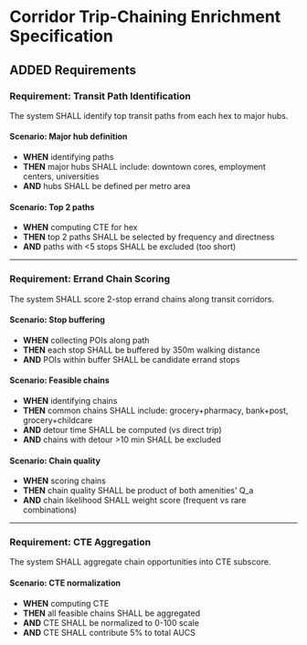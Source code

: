 # Corridor Trip-Chaining Enrichment Specification

## ADDED Requirements

### Requirement: Transit Path Identification

The system SHALL identify top transit paths from each hex to major hubs.

#### Scenario: Major hub definition

- **WHEN** identifying paths
- **THEN** major hubs SHALL include: downtown cores, employment centers, universities
- **AND** hubs SHALL be defined per metro area

#### Scenario: Top 2 paths

- **WHEN** computing CTE for hex
- **THEN** top 2 paths SHALL be selected by frequency and directness
- **AND** paths with <5 stops SHALL be excluded (too short)

---

### Requirement: Errand Chain Scoring

The system SHALL score 2-stop errand chains along transit corridors.

#### Scenario: Stop buffering

- **WHEN** collecting POIs along path
- **THEN** each stop SHALL be buffered by 350m walking distance
- **AND** POIs within buffer SHALL be candidate errand stops

#### Scenario: Feasible chains

- **WHEN** identifying chains
- **THEN** common chains SHALL include: grocery+pharmacy, bank+post, grocery+childcare
- **AND** detour time SHALL be computed (vs direct trip)
- **AND** chains with detour >10 min SHALL be excluded

#### Scenario: Chain quality

- **WHEN** scoring chains
- **THEN** chain quality SHALL be product of both amenities' Q_a
- **AND** chain likelihood SHALL weight score (frequent vs rare combinations)

---

### Requirement: CTE Aggregation

The system SHALL aggregate chain opportunities into CTE subscore.

#### Scenario: CTE normalization

- **WHEN** computing CTE
- **THEN** all feasible chains SHALL be aggregated
- **AND** CTE SHALL be normalized to 0-100 scale
- **AND** CTE SHALL contribute 5% to total AUCS
